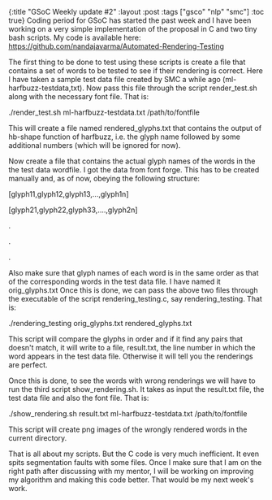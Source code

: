 {:title "GSoC Weekly update #2"
:layout :post
:tags  ["gsco" "nlp" "smc"]
:toc true}
Coding period for GSoC has started the past week and I have been working on a very simple implementation of the proposal in C and two tiny bash scripts. My code is available here: https://github.com/nandajavarma/Automated-Rendering-Testing

The first thing to be done to test using these scripts is create a file that contains a set of words to be tested to see if their rendering is correct. Here I have taken a sample test data file created by SMC a while ago (ml-harfbuzz-testdata,txt). Now pass this file through the script render\_test.sh along with the necessary font file. That is:

./render\_test.sh ml-harfbuzz-testdata.txt /path/to/fontfile

This will create a file named rendered\_glyphs.txt that contains the output of hb-shape function of harfbuzz, i.e. the glyph name followed by some additional numbers (which will be ignored for now).

Now create a file that contains the actual glyph names of the words in the the test data wordfile. I got the data from font forge. This has to be created manually and, as of now, obeying the following structure:

\[glyph11,glyph12,glyph13,...,glyph1n\]

\[glyph21,glyph22,glyph33,....,glyph2n\]

.

.

.

Also make sure that glyph names of each word is in the same order as that of the corresponding words in the test data file. I have named it orig\_glyphs.txt Once this is done, we can pass the above two files through the executable of the script rendering\_testing.c, say rendering\_testing. That is:

./rendering\_testing orig\_glyphs.txt rendered\_glyphs.txt

This script will compare the glyphs in order and if it find any pairs that doesn't match, it will write to a file, result.txt, the line number in which the word appears in the test data file. Otherwise it will tell you the renderings are perfect.

Once this is done, to see the words with wrong renderings we will have to run the third script show\_rendering.sh. It takes as input the result.txt file, the test data file and also the font file. That is:

./show\_rendering.sh result.txt ml-harfbuzz-testdata.txt /path/to/fontfile

This script will create png images of the wrongly rendered words in the current directory.

That is all about my scripts. But the C code is very much inefficient. It even spits segmentation faults with some files. Once I make sure that I am on the right path after discussing with my mentor, I will be working on improving my algorithm and making this code better. That would be my next week's work.
